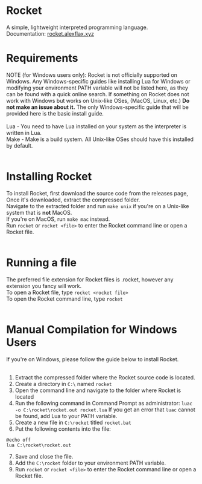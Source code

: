# Rocket
A simple, lightweight interpreted programming language.<br>
Documentation: [rocket.alexflax.xyz](https://rocket.alexflax.xyz/)<br>
# Requirements<br>
NOTE (for Windows users only): Rocket is not officially supported on Windows. Any Windows-specific guides like installing Lua for Windows or modifying your environment PATH variable will not be listed here, as they can be found with a quick online search. If something on Rocket does not work with Windows but works on Unix-like OSes, (MacOS, Linux, etc.) **Do not make an issue about it.** The only Windows-specific guide that will be provided here is the basic install guide.<br><br>
Lua - You need to have Lua installed on your system as the interpreter is written in Lua.<br>
Make - Make is a build system. All Unix-like OSes should have this installed by default.<br><br>
# Installing Rocket<br>
To install Rocket, first download the source code from the releases page,<br>
Once it's downloaded, extract the compressed folder.<br>
Navigate to the extracted folder and run `make unix` if you're on a Unix-like system that is **not** MacOS.<br>
If you're on MacOS, run `make mac` instead.<br>
Run `rocket` or `rocket <file>` to enter the Rocket command line or open a Rocket file.<br><br>
# Running a file<br>
The preferred file extension for Rocket files is .rocket, however any extension you fancy will work.<br>
To open a Rocket file, type `rocket <rocket file>`<br>
To open the Rocket command line, type `rocket`<br><br>
# Manual Compilation for Windows Users<br>
If you're on Windows, please follow the guide below to install Rocket.<br><br>

1. Extract the compressed folder where the Rocket source code is located.<br>
2. Create a directory in `C:\` named `rocket`<br>
3. Open the command line and navigate to the folder where Rocket is located<br>
4. Run the following command in Command Prompt as administrator: `luac -o C:\rocket\rocket.out rocket.lua` If you get an error that `luac` cannot be found, add Lua to your PATH variable.<br>
5. Create a new file in `C:\rocket` titled `rocket.bat`<br>
6. Put the following contents into the file:<br>
```batch
@echo off
lua C:\rocket\rocket.out
```
7. Save and close the file.<br>
8. Add the `C:\rocket` folder to your environment PATH variable.<br>
9. Run `rocket` or `rocket <file>` to enter the Rocket command line or open a Rocket file.
